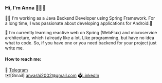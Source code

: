 ### Hi, I'm Anna 👋🇺🇦


👩‍💻 I'm working as a Java Backend Developer using Spring Framework.
For a long time, I was passionate about developing applications for Android.📱

🍃 I’m currently learning reactive web on Spring (WebFlux) and microservice architecture, which i already like a lot.
Like programming, but have no idea what to code. So, if you have one or you need backend for your project just write me. 

#### How to reach me:
🚀 [Telegram](https://t.me/aneirine)  
✉️[Gmail] anyashi2002@gmail.com 
🗳[LinkedIn](https://www.linkedin.com/in/anna-shypilova/) 



<!--
**aneirine/aneirine** is a ✨ _special_ ✨ repository because its `README.md` (this file) appears on your GitHub profile.

Here are some ideas to get you started:

- 🔭 I’m currently working on ...
- 🌱 I’m currently learning ...
- 👯 I’m looking to collaborate on ...
- 🤔 I’m looking for help with ...
- 💬 Ask me about ...
- 📫 How to reach me: ...
- 😄 Pronouns: ...
- ⚡ Fun fact: ...
-->
